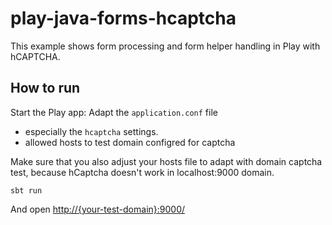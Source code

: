 # play-java-forms-hcaptcha

This example shows form processing and form helper handling in Play with hCAPTCHA.

## How to run

Start the Play app:
Adapt the `application.conf` file 
- especially the `hcaptcha` settings.
- allowed hosts to test domain configred for captcha

Make sure that you also adjust your hosts file to adapt with domain captcha test, because hCaptcha doesn't work in localhost:9000 domain.

```
sbt run
```

And open <http://{your-test-domain}:9000/>